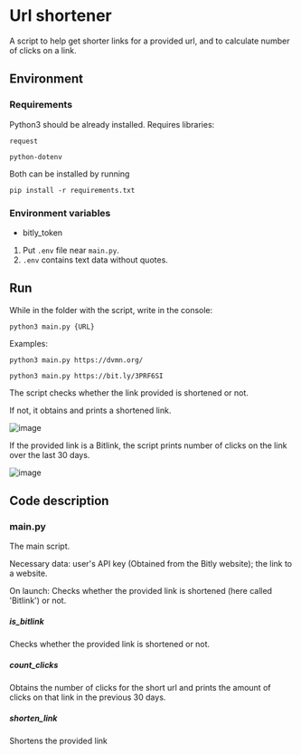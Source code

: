# Url shortener

A script to help get shorter links for a provided url, and to calculate number of clicks on a link.
## Environment

### Requirements
Python3 should be already installed. Requires libraries:
```
request
```
```
python-dotenv
```
Both can be installed by running
```
pip install -r requirements.txt
```

### Environment variables
- bitly_token

1. Put `.env` file near `main.py`.
2. `.env` contains text data without quotes.

## Run

While in the folder with the script, write in the console:
```
python3 main.py {URL}
```
Examples:
```
python3 main.py https://dvmn.org/
```
```
python3 main.py https://bit.ly/3PRF6SI
```
The script checks whether the link provided is shortened or not.

If not, it obtains and prints a shortened link.

![image](https://github.com/DeusProtivogas/BitLink/assets/28997966/b05d76fb-c107-47b7-becf-6fee85939977)


If the provided link is a Bitlink, the script prints number of clicks on the link over the last 30 days.

![image](https://github.com/DeusProtivogas/BitLink/assets/28997966/8af07bfd-f453-4865-b7bc-4d5312d54228)


## Code description

### main.py

The main script.

Necessary data: user's API key (Obtained from the Bitly website); the link to a website.

On launch: Checks whether the provided link is shortened (here called 'Bitlink') or not.

##### is_bitlink

Checks whether the provided link is shortened or not.

##### count_clicks

Obtains the number of clicks for the short url and prints the amount of clicks on that link in the previous 30 days.

##### shorten_link

Shortens the provided link
